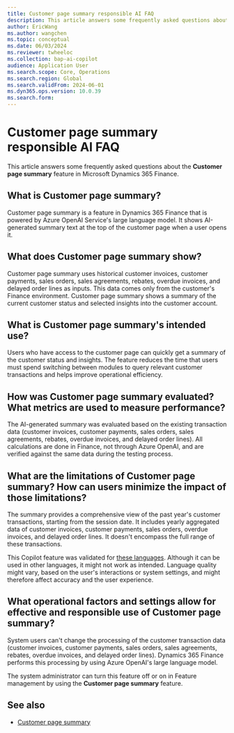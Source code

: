 ```yaml
---
title: Customer page summary responsible AI FAQ
description: This article answers some frequently asked questions about the Customer page summary feature in Microsoft Dynamics 365 Finance.
author: EricWang
ms.author: wangchen
ms.topic: conceptual
ms.date: 06/03/2024
ms.reviewer: twheeloc
ms.collection: bap-ai-copilot
audience: Application User
ms.search.scope: Core, Operations
ms.search.region: Global
ms.search.validFrom: 2024-06-01
ms.dyn365.ops.version: 10.0.39
ms.search.form:    
---
```


# Customer page summary responsible AI FAQ

This article answers some frequently asked questions about the **Customer page summary** feature in Microsoft Dynamics 365 Finance.

## What is Customer page summary?

Customer page summary is a feature in Dynamics 365 Finance that is powered by Azure OpenAI Service's large language model. It shows AI-generated summary text at the top of the customer page when a user opens it.

## What does Customer page summary show?

Customer page summary uses historical customer invoices, customer payments, sales orders, sales agreements, rebates, overdue invoices, and delayed order lines as inputs. This data comes only from the customer's Finance environment. Customer page summary shows a summary of the current customer status and selected insights into the customer account.

## What is Customer page summary's intended use?

Users who have access to the customer page can quickly get a summary of the customer status and insights. The feature reduces the time that users must spend switching between modules to query relevant customer transactions and helps improve operational efficiency.

## How was Customer page summary evaluated? What metrics are used to measure performance?

The AI-generated summary was evaluated based on the existing transaction data (customer invoices, customer payments, sales orders, sales agreements, rebates, overdue invoices, and delayed order lines). All calculations are done in Finance, not through Azure OpenAI, and are verified against the same data during the testing process.

## What are the limitations of Customer page summary? How can users minimize the impact of those limitations?

The summary provides a comprehensive view of the past year's customer transactions, starting from the session date. It includes yearly aggregated data of customer invoices, customer payments, sales orders, overdue invoices, and delayed order lines. It doesn't encompass the full range of these transactions.

This Copilot feature was validated for [these languages](https://go.microsoft.com/fwlink/?linkid=2270154). Although it can be used in other languages, it might not work as intended. Language quality might vary, based on the user's interactions or system settings, and might therefore affect accuracy and the user experience.

## What operational factors and settings allow for effective and responsible use of Customer page summary?

System users can't change the processing of the customer transaction data (customer invoices, customer payments, sales orders, sales agreements, rebates, overdue invoices, and delayed order lines). Dynamics 365 Finance performs this processing by using Azure OpenAI's large language model.

The system administrator can turn this feature off or on in Feature management by using the **Customer page summary** feature.

## See also

- [Customer page summary](CustomerPageSummary.md)
